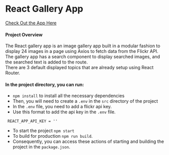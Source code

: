 # React Gallery App

[Check Out the App Here](https://distracted-brattain-784cbd.netlify.app/waterfall)

#### Project Overview
The React gallery app is an image gallery app built in a modular fashion to display 24 images
in a page using Axios to fetch data from the Flickr API. <br />
The gallery app has a search component to display searched images, and the searched text is added to the route. <br />
There are 3 default displayed topics that are already setup using React Router.

#### In the project directory, you can run:
- `npm install` to install all the necessary dependencies
- Then, you will need to create a `.env` in the `src` directory of the project
- In the `.env` file, you need to add a flickr api key.
- Use this format to add the api key in the `.env` file.
```
 REACT_APP_API_KEY = ''
```
- To start the project `npm start`
- To build for production `npm run build`. 
- Consequently, you can access these actions of starting and building the project in the `package.json`.
